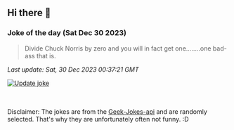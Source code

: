 ## Hi there 👋

### Joke of the day (Sat Dec 30 2023)
<!-- joke -->
>Divide Chuck Norris by zero and you will in fact get one........one bad-ass that is.
<!-- /joke -->

*Last update: Sat, 30 Dec 2023 00:37:21 GMT*

[![Update joke](https://github.com/nclskfm/nclskfm/actions/workflows/joke.yml/badge.svg)](https://github.com/nclskfm/nclskfm/actions/workflows/joke.yml)

<br><br>
Disclaimer: The jokes are from the [Geek-Jokes-api](https://github.com/sameerkumar18/geek-joke-api) and are randomly selected. That's why they are unfortunately often not funny. :D
